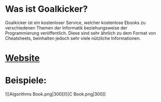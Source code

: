 # Was ist Goalkicker?
Goalkicker ist ein kostenloser Service, welcher kostenlose Ebooks zu verschiedenen Themen der Informatik beziehungsweise der Programmierung veröffentlich. Diese sind sehr ähnlich zu dem Format von Cheatsheets, beinhalten jedoch sehr viele nützliche Informationen.
# [Website](https://goalkicker.com/)
# Beispiele:
![[Algorithms Book.png|300]]![[C Book.png|300]]